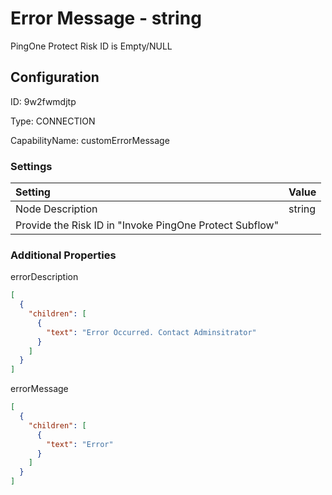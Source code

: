 # Error Message - string 
PingOne Protect Risk ID is Empty/NULL
## Configuration
ID:  9w2fwmdjtp

Type: CONNECTION 

CapabilityName: customErrorMessage

### Settings
| Setting | Value  |
| :------------------------ | ---------------------------------------- |
| Node Description | string 
Provide the Risk ID in "Invoke PingOne Protect Subflow" | 





### Additional Properties
errorDescription
```json 
[
  {
    "children": [
      {
        "text": "Error Occurred. Contact Adminsitrator"
      }
    ]
  }
]
```


errorMessage
```json 
[
  {
    "children": [
      {
        "text": "Error"
      }
    ]
  }
]
```




